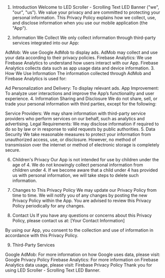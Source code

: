 1. Introduction
Welcome to LED Scroller - Scrolling Text LED Banner ("we", "our", "us"). We value your privacy and are committed to protecting your personal information. This Privacy Policy explains how we collect, use, and disclose information when you use our mobile application (the "App").

2. Information We Collect
We only collect information through third-party services integrated into our App:

AdMob: We use Google AdMob to display ads. AdMob may collect and use your data according to their privacy policies.
Firebase Analytics: We use Firebase Analytics to understand how users interact with our App. Firebase Analytics collects data such as app usage data and device information.
3. How We Use Information
The information collected through AdMob and Firebase Analytics is used for:

Ad Personalization and Delivery: To display relevant ads.
App Improvement: To analyze user interactions and improve the App’s functionality and user experience.
4. Information Sharing and Disclosure
We do not share, sell, or trade your personal information with third parties, except for the following:

Service Providers: We may share information with third-party service providers who perform services on our behalf, such as analytics and advertising.
Legal Requirements: We may disclose information if required to do so by law or in response to valid requests by public authorities.
5. Data Security
We take reasonable measures to protect your information from unauthorized access, use, or disclosure. However, no method of transmission over the internet or method of electronic storage is completely secure.

6. Children's Privacy
Our App is not intended for use by children under the age of 4. We do not knowingly collect personal information from children under 4. If we become aware that a child under 4 has provided us with personal information, we will take steps to delete such information.

7. Changes to This Privacy Policy
We may update our Privacy Policy from time to time. We will notify you of any changes by posting the new Privacy Policy within the App. You are advised to review this Privacy Policy periodically for any changes.

8. Contact Us
If you have any questions or concerns about this Privacy Policy, please contact us at:
[Your Contact Information]

By using our App, you consent to the collection and use of information in accordance with this Privacy Policy.

9. Third-Party Services

Google AdMob: For more information on how Google uses data, please visit: Google Privacy Policy
Firebase Analytics: For more information on Firebase Analytics data usage, please visit: Firebase Privacy Policy
Thank you for using LED Scroller - Scrolling Text LED Banner.
